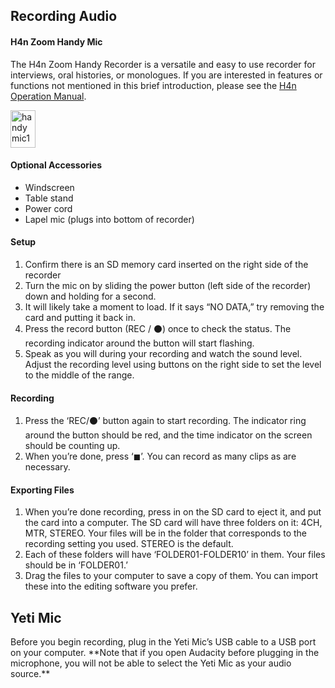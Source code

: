 <h2>Recording Audio</h2>

<h4>H4n Zoom Handy Mic</h4>
<p>The H4n Zoom Handy Recorder is a versatile and easy to use recorder for interviews, oral histories, or monologues. If you are interested in features or functions not mentioned in this brief introduction, please see the <a href="https://www.zoom-na.com/sites/default/files/products/downloads/pdfs/Zoom_H4nPro_English.pdf">H4n Operation Manual</a>.</p>

<img src="http://leadr.msu.edu/wp-content/uploads/2016/10/handymicoff-anno-3.png" alt="handymic1" style="width:40px;height:60px;">




<p><h4>Optional Accessories</h4>
<ul>
<li>Windscreen</li>
<li>Table stand</li>
<li>Power cord</li>
<li>Lapel mic (plugs into bottom of recorder)</li>
</ul>
</p>
<p><h4>Setup</h4>
<ol>
<li>Confirm there is an SD memory card inserted on the right side of the recorder</li>
<li>Turn the mic on by sliding the power button (left side of the recorder) down and holding for a second.</li>
<li>It will likely take a moment to load. If it says “NO DATA,” try removing the card and putting it back in.</li>
<li>Press the record button (REC / ⚫) once to check the status. The recording indicator around the button will start flashing.</li>
<li>Speak as you will during your recording and watch the sound level. Adjust the recording level using buttons on the right side to set the level to the middle of the range.</li>
</ol>
</p>
<p><h4>Recording</h4>
<ol>
<li>Press the ‘REC/⚫’ button again to start recording. The indicator ring around the button should be red, and the time indicator on the screen should be counting up.</li>
<li>When you’re done, press ‘◼’. You can record as many clips as are necessary.</li>
</ol></p>

<p><h4>Exporting Files</h4>
<ol>
<li>When you’re done recording, press in on the SD card to eject it, and put the card into a computer.
The SD card will have three folders on it: 4CH, MTR, STEREO. Your files will be in the folder that corresponds to the recording setting you used. STEREO is the default.</li>
<li>Each of these folders will have ‘FOLDER01-FOLDER10’ in them. Your files should be in ‘FOLDER01.’</li>
<li>Drag the files to your computer to save a copy of them. You can import these into the editing software you prefer.</li>
</ol></p>


<h2>Yeti Mic</h2>
<p>Before you begin recording, plug in the Yeti Mic’s USB cable to a USB port on your computer.
**Note that if you open Audacity before plugging in the microphone, you will not be able to select the Yeti Mic as your audio source.**</p>
